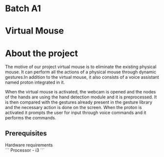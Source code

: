 <h1> Batch A1 </h1>
<h1> Virtual Mouse </h1>
 <h1> About the project</h1>
 <p>The motive of our project virtual mouse is to eliminate the existing physical mouse. It can perform all the actions of a physical mouse through dynamic gestures.In addition to the virtual mouse, it also consists of a voice assistant named proton integrated in it.<p>
 <p>When the virtual mouse is activated, the webcam is opened and the nodes of the hands are using the hand detection module and it is preprocessed. It is then compared with the gestures already present in the gesture library and the necessary action is done on the screen. When the proton is activated it prompts the user for input through voice commands and it performs the commands.</p>
 <h2> Prerequisites </h2>
 Hardware requirements<br>
 ``` 
 Processor - i3
 ```
 
